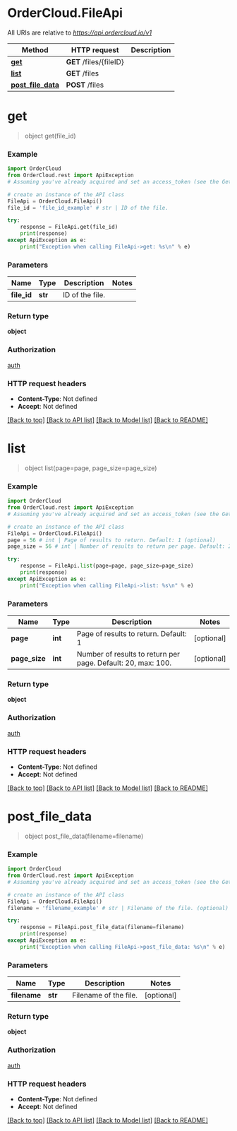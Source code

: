 # OrderCloud.FileApi

All URIs are relative to *https://api.ordercloud.io/v1*

Method | HTTP request | Description
------------- | ------------- | -------------
[**get**](FileApi.md#get) | **GET** /files/{fileID} | 
[**list**](FileApi.md#list) | **GET** /files | 
[**post_file_data**](FileApi.md#post_file_data) | **POST** /files | 


# **get**
> object get(file_id)



### Example 
```python
import OrderCloud
from OrderCloud.rest import ApiException
# Assuming you've already acquired and set an access_token (see the Getting Started guide)

# create an instance of the API class
FileApi = OrderCloud.FileApi()
file_id = 'file_id_example' # str | ID of the file.

try: 
    response = FileApi.get(file_id)
    print(response)
except ApiException as e:
    print("Exception when calling FileApi->get: %s\n" % e)
```

### Parameters

Name | Type | Description  | Notes
------------- | ------------- | ------------- | -------------
 **file_id** | **str**| ID of the file. | 

### Return type

**object**

### Authorization

[auth](../README.md#auth)

### HTTP request headers

 - **Content-Type**: Not defined
 - **Accept**: Not defined

[[Back to top]](#) [[Back to API list]](../README.md#documentation-for-api-endpoints) [[Back to Model list]](../README.md#documentation-for-models) [[Back to README]](../README.md)

# **list**
> object list(page=page, page_size=page_size)



### Example 
```python
import OrderCloud
from OrderCloud.rest import ApiException
# Assuming you've already acquired and set an access_token (see the Getting Started guide)

# create an instance of the API class
FileApi = OrderCloud.FileApi()
page = 56 # int | Page of results to return. Default: 1 (optional)
page_size = 56 # int | Number of results to return per page. Default: 20, max: 100. (optional)

try: 
    response = FileApi.list(page=page, page_size=page_size)
    print(response)
except ApiException as e:
    print("Exception when calling FileApi->list: %s\n" % e)
```

### Parameters

Name | Type | Description  | Notes
------------- | ------------- | ------------- | -------------
 **page** | **int**| Page of results to return. Default: 1 | [optional] 
 **page_size** | **int**| Number of results to return per page. Default: 20, max: 100. | [optional] 

### Return type

**object**

### Authorization

[auth](../README.md#auth)

### HTTP request headers

 - **Content-Type**: Not defined
 - **Accept**: Not defined

[[Back to top]](#) [[Back to API list]](../README.md#documentation-for-api-endpoints) [[Back to Model list]](../README.md#documentation-for-models) [[Back to README]](../README.md)

# **post_file_data**
> object post_file_data(filename=filename)



### Example 
```python
import OrderCloud
from OrderCloud.rest import ApiException
# Assuming you've already acquired and set an access_token (see the Getting Started guide)

# create an instance of the API class
FileApi = OrderCloud.FileApi()
filename = 'filename_example' # str | Filename of the file. (optional)

try: 
    response = FileApi.post_file_data(filename=filename)
    print(response)
except ApiException as e:
    print("Exception when calling FileApi->post_file_data: %s\n" % e)
```

### Parameters

Name | Type | Description  | Notes
------------- | ------------- | ------------- | -------------
 **filename** | **str**| Filename of the file. | [optional] 

### Return type

**object**

### Authorization

[auth](../README.md#auth)

### HTTP request headers

 - **Content-Type**: Not defined
 - **Accept**: Not defined

[[Back to top]](#) [[Back to API list]](../README.md#documentation-for-api-endpoints) [[Back to Model list]](../README.md#documentation-for-models) [[Back to README]](../README.md)

